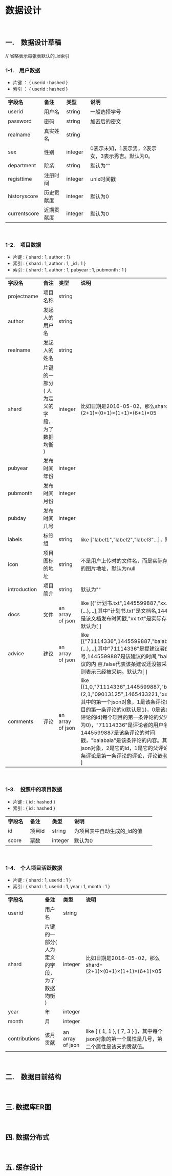 # 数据设计 #
<br/>


## 一.　数据设计草稿 ##
// 省略表示每张表默认的_id索引

### 1-1.　用户数据 ###
* 片键 ： { userid : hashed }
* 索引 ： { userid : hashed }
<table>
    <tr>
        <td width="15%"><strong>字段名</strong></td>
        <td width="15%"><strong>备注</strong></td>
        <td width="15%"><strong>类型</strong></td>
        <td width="55%"><strong>说明</strong></td>
    </tr>
    <tr>
        <td width="15%">userid</td>
        <td width="15%">用户名</td>
        <td width="15%">string</td>
        <td width="55%">一般选择学号</td>
    </tr>
    <tr>
        <td width="15%">password</td>
        <td width="15%">密码</td>
        <td width="15%">string</td>
        <td width="55%">加密后的密文</td>
    </tr>
    <tr>
        <td width="15%">realname</td>
        <td width="15%">真实姓名</td>
        <td width="15%">string</td>
        <td width="55%"></td>
    </tr>
    <tr>
        <td width="15%">sex</td>
        <td width="15%">性别</td>
        <td width="15%">integer</td>
        <td width="55%">0表示未知，1表示男，2表示女，3表示秀吉。默认为0。</td>
    </tr>
    <tr>
        <td width="15%">department</td>
        <td width="15%">院系</td>
        <td width="15%">string</td>
        <td width="55%">默认为""</td>
    </tr>
    <tr>
        <td width="15%">registtime</td>
        <td width="15%">注册时间</td>
        <td width="15%">integer</td>
        <td width="55%">unix时间戳</td>
    </tr>
    <tr>
        <td width="15%">historyscore</td>
        <td width="15%">历史贡献度</td>
        <td width="15%">integer</td>
        <td width="55%">默认为0</td>
    </tr>
    <tr>
        <td width="15%">currentscore</td>
        <td width="15%">近期贡献度</td>
        <td width="15%">integer</td>
        <td width="55%">默认为0</td>
    </tr>
</table>
<br/>

### 1-2.　项目数据 ###
* 片键 : { shard : 1, author : 1}
* 索引 : { shard : 1, author : 1, _id : 1 }
* 索引 : { shard : 1, author : 1, pubyear : 1, pubmonth : 1 }
<table>
    <tr>
        <td width="15%"><strong>字段名</strong></td>
        <td width="15%"><strong>备注</strong></td>
        <td width="15%"><strong>类型</strong></td>
        <td width="55%"><strong>说明</strong></td>
    </tr>
    <tr>
        <td width="15%">projectname</td>
        <td width="15%">项目名称</td>
        <td width="15%">string</td>
        <td width="55%"></td>
    </tr>
    <tr>
        <td width="15%">author</td>
        <td width="15%">发起人的用户名</td>
        <td width="15%">string</td>
        <td width="55%"></td>
    </tr>
    <tr>
        <td width="15%">realname</td>
        <td width="15%">发起人的姓名</td>
        <td width="15%">string</td>
        <td width="55%"></td>
    </tr>
    <tr>
        <td width="15%">shard</td>
        <td width="15%">片键的一部分( 人为定义的字段，为了数据均衡 )</td>
        <td width="15%">integer</td>
        <td width="55%">比如日期是2016-05-02，那么shard=(2+1)×(0+1)×(1+1)×(6+1)×05</td>
    </tr>
    <tr>
        <td width="15%">pubyear</td>
        <td width="15%">发布时间年份</td>
        <td width="15%">integer</td>
        <td width="55%"></td>
    </tr>
    <tr>
        <td width="15%">pubmonth</td>
        <td width="15%">发布时间月份</td>
        <td width="15%">integer</td>
        <td width="55%"></td>
    </tr>
    <tr>
        <td width="15%">pubday</td>
        <td width="15%">发布时间几号</td>
        <td width="15%">integer</td>
        <td width="55%"></td>
    </tr>
    <tr>
        <td width="15%">labels</td>
        <td width="15%">标签组</td>
        <td width="15%">string</td>
        <td width="55%">like ["label1","label2","label3"...]，默认为[ ]</td>
    </tr>
    <tr>
        <td width="15%">icon</td>
        <td width="15%">项目图标的地址</td>
        <td width="15%">string</td>
        <td width="55%">不是用户上传时的文件名，而是实际存储到服务端的图片地址，默认为null</td>
    </tr>
    <tr>
        <td width="15%">introduction</td>
        <td width="15%">项目简介</td>
        <td width="15%">string</td>
        <td width="55">默认为""</td>
    </tr>
    <tr>
        <td width="15%">docs</td>
        <td width="15%">文件</td>
        <td width="15">an array of json</td>
        <td width="55%">
            like [{"计划书.txt",1445599887,"xx.txt"},{...},...],其中"计划书.txt"是文档名,1445599887是该文档发布时间戳,"xx.txt"是实际存储的位置。默认为[ ]
        </td>
    </tr>
    <tr>
        <td width="15%">advice</td>
        <td width="15%">建议</td>
        <td widht="15%">an array of json</td>
        <td width="55%">
            like [{"71114336",1445599887,"balabala",false},{...},...],其中"71114336"是提建议者的学号,1445599887是该建议的时间,"balabala"是建议的内 容,false代表该条建议还没被采纳,若是true则表示已经被采纳。默认为[ ]
        </td>
    </tr>
    <tr>
        <td width="15%">comments</td>
        <td width="15%">评论</td>
        <td width="15%">an array of json</td>
        <td width="55%">like [{1,0,"71114336",1445599887,"balabala"},{2,1,"09013125",1465433221,"xxx"}]。比如其中的第一个json对象，1是该条评论的id(每个项目的第一条评论的id默认是1)，0是该条评论的父评论的id(每个项目的第一条评论的父评论id默认为0)，"71114336"是评论者的用户名，1445599887是该条评论的时间戳，"balabala"是该条评论的内容。其中第二个json对象，2是它的id，1是它的父评论id(表示这条评论是第一条评论的评论，评论嵌套)。默认为[ ]</td>
    </tr>
</table>
<br/>

### 1-3.　投票中的项目数据 ###
* 片键 : { id : hashed }
* 索引 : { id : hashed }
<table>
    <tr>
        <td width="15%"><strong>字段名</strong></td>
        <td width="15%"><strong>备注</strong></td>
        <td width="15%"><strong>类型</strong></td>
        <td width="55%"><strong>说明</strong></td>
    </tr>
    <tr>
        <td width="15%">id</td>
        <td width="15%">项目id</td>
        <td width="15%">string</td>
        <td width="55%">为项目表中自动生成的_id的值</td>
    </tr>
    <tr>
        <td width="15%">score</td>
        <td width="15%">票数</td>
        <td width="15%">integer</td>
        <td width="55%">默认为0</td>
    </tr>
</table>
<br/>

### 1-4.　个人项目活跃数据 ###
* 片键 : { shard : 1, userid : 1 }
* 索引 : { shard : 1, userid : 1, year : 1, month : 1 }
<table>
    <tr>
        <td width="15%"><strong>字段名</strong></td>
        <td width="15%"><strong>备注</strong></td>
        <td width="15%"><strong>类型</strong></td>
        <td width="55%"><strong>说明</strong></td>
    </tr>
    <tr>
        <td width="15%">userid</td>
        <td width="15%">用户名</td>
        <td width="15%">string</td>
        <td width="55%"></td>
    </tr>
    <tr>
        <td width="15%">shard</td>
        <td width="15%">片键的一部分( 人为定义的字段，为了数据均衡 )</td>
        <td width="15%">integer</td>
        <td width="55%">比如日期是2016-05-02，那么shard=(2+1)×(0+1)×(1+1)×(6+1)×05</td>
    </tr>
    <tr>
        <td width="15%">year</td>
        <td width="15%">年</td>
        <td width="15%">integer</td>
        <td width="55%"></td>
    </tr>
    <tr>
        <td width="15%">month</td>
        <td width="15%">月</td>
        <td width="15%">integer</td>
        <td width="55%"></td>
    </tr>
    <tr>
        <td width="15%">contributions</td>
        <td width="15%">该月贡献</td>
        <td width="15%">an array of json</td>
        <td width="55%">like [ { 1, 1 }, { 7, 3 } ]，其中每个json对象的第一个属性是几号，第二个属性是该天的贡献值。</td>
    </tr>
</table>
<br/>


## 二.　数据目前结构 ##
<br/>

## 三. 数据库ER图 ##
<br/>

## 四. 数据分布式 ##
<br/>

## 五. 缓存设计 ##
<br/>